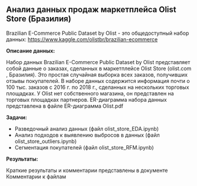 ## **Анализ данных продаж маркетплейса Olist Store (Бразилия)** 
Brazilian E-Commerce Public Dataset by Olist - это общедоступный набор данных: https://www.kaggle.com/olistbr/brazilian-ecommerce

**Описание данных:**

Набор данных Brazilian E-Commerce Public Dataset by Olist представляет собой данные о заказах, сделанных в маркетплейсе Olist Store (olist.com , Бразилия). 
Это простая случайная выборка всех заказов, получивших отзывы покупателей. 
В наборе данных содержится информация почти о 100 тыс. заказов с 2016 г. по 2018 г., сделанных на нескольких торговых площадках. 
У Olist нет собственного магазина, он представлен на торговых площадках партнеров.
ER-диаграмма набора данных представлена в файле ER-диаграмма Olist.pdf

**Задачи:**
 * Разведочный анализ данных (файл olist_store_EDA.ipynb)
 * Анализ подходов к выявлению выбросов в данных (файл olist_store_outliers.ipynb)
 * Сегментация покупателей (файл olist_store_RFM.ipynb)

**Результаты:**

Краткие результаты и комментарии представлены в документе Комментарии к файлам




